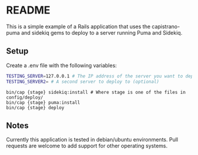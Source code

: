 # README

This is a simple example of a Rails application that uses the capistrano-puma and sidekiq gems to deploy to a server running Puma and Sidekiq.

## Setup

Create a .env file with the following variables:

```bash
TESTING_SERVER=127.0.0.1 # The IP address of the server you want to deploy to
TESTING_SERVER2= # A second server to deploy to (optional) 
```

```shell
bin/cap {stage} sidekiq:install # Where stage is one of the files in config/deploy/
bin/cap {stage} puma:install
bin/cap {stage} deploy 
```

## Notes
Currently this application is tested in debian/ubuntu environments. 
Pull requests are welcome to add support for other operating systems.
